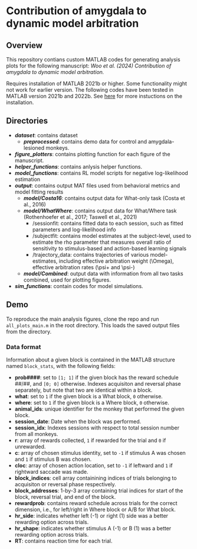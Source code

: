 # Contribution of amygdala to dynamic model arbitration

## Overview
This repository contians custom MATLAB codes for generating analysis plots for the following manuscript: _Woo et al. (2024) Contribution of amygdala to dynamic model arbitration._

Requires installation of MATLAB 2021b or higher. Some functionality might not work for earlier version. The following codes have been tested in MATLAB version 2021b and 2022b. See [here](https://www.mathworks.com/help/install/install-products.html) for more instuctions on the installation.

## Directories
* _**dataset**_: contains dataset
  * **_preprocessed_**: contains demo data for control and amygdala-lesioned monkeys.
* **_figure_plotters_**: contains plotting function for each figure of the manuscript.
* **_helper_functions_**: contains anlysis helper functions.
* **_model_functions_**: contains RL model scripts for negative log-likelihood estimation
* **_output_**: contains output MAT files used from behavioral metrics and model fitting results
  * **_model/Costa16_**: contains output data for What-only task (Costa et al., 2016)
  * **_model/WhatWhere_**: contains output data for What/Where task (Rothenhoefer et al., 2017; Taswell et al., 2021)
    * /sessionfit: contains fitted data to each session, such as fitted parameters and log-likelihood info
    * /subjectfit: contains model estimates at the subject-level, used to estimate the rho parameter that measures overall ratio of sensitivity to stimulus-based and action-based learning signals
    * /trajectory_data: contains trajectories of various model-estimates, including effective arbitration weight (\Omega), effective arbitration rates (\psi+ and \psi-)
  * **_model/Combined_**: output data with information from all two tasks combined, used for plotting figures.
* **_sim_functions_**: contain codes for model simulations.
     
## Demo
To reproduce the main analysis figures, clone the repo and run `all_plots_main.m` in the root directory. This loads the saved output files from the directory.

### Data format
Information about a given block is contained in the MATLAB structure named `block_stats`, with the following fields:
* **prob####**: set to `[1; 1]` if the given block has the reward schedule ##/##, and `[0; 0]` otherwise. Indexes acquisiton and reversal phase separately, but note that two are identical within a block.
* **what**: set to `1` if the given block is a What block, `0` otherwise.
* **where**: set to `1` if the given block is a Where block, `0` otherwise.
* **animal_ids**: unique identifier for the monkey that performed the given block.
* **session_date**: Date when the block was performed.
* **session_idx**: Indexes sessions with respect to total session number from all monkeys.
* **r**: array of rewards collected, `1` if rewarded for the trial and `0` if unrewarded.
* **c**: array of chosen stimulus identity, set to `-1` if stimulus A was chosen and `1` if stimulus B was chosen.
* **cloc**: array of chosen action location, set to `-1` if leftward and `1` if rightward saccade was made.
* **block_indices**: cell array containining indices of trials belonging to acquisiton or reversal phase respectively.
* **block_addresses**: 1-by-3 array containing trial indices for start of the block, reversal trial, and end of the block.
* **rewardprob**: contains reward schedule across trials for the correct dimension, i.e., for left/right in Where block or A/B for What block.
* **hr_side**: indicates whether left (-1) or right (1) side was a better rewarding option across trials.
* **hr_shape**: indicates whether stimulus A (-1) or B (1) was a better rewarding option across trials.
* **RT**: contains reaction time for each trial.
   
